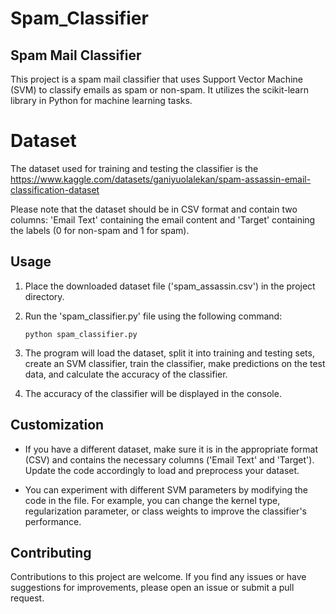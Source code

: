 # Spam_Classifier

## Spam Mail Classifier

This project is a spam mail classifier that uses Support Vector Machine (SVM) to classify emails as spam or non-spam. It utilizes the scikit-learn library in Python for machine learning tasks.

# Dataset

The dataset used for training and testing the classifier is the https://www.kaggle.com/datasets/ganiyuolalekan/spam-assassin-email-classification-dataset

Please note that the dataset should be in CSV format and contain two columns: 'Email Text' containing the email content and 'Target' containing the labels (0 for non-spam and 1 for spam).

## Usage

1. Place the downloaded dataset file ('spam_assassin.csv') in the project directory.

2. Run the 'spam_classifier.py' file using the following command:
   ```
   python spam_classifier.py
   ```

3. The program will load the dataset, split it into training and testing sets, create an SVM classifier, train the classifier, make predictions on the test data, and calculate the accuracy of the classifier.

4. The accuracy of the classifier will be displayed in the console.

## Customization

- If you have a different dataset, make sure it is in the appropriate format (CSV) and contains the necessary columns ('Email Text' and 'Target'). Update the code accordingly to load and preprocess your dataset.

- You can experiment with different SVM parameters by modifying the code in the file. For example, you can change the kernel type, regularization parameter, or class weights to improve the classifier's performance.

## Contributing

Contributions to this project are welcome. If you find any issues or have suggestions for improvements, please open an issue or submit a pull request.

